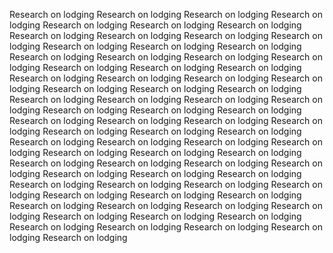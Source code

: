 Research on lodging Research on lodging Research on lodging Research on lodging
Research on lodging Research on lodging Research on lodging Research on lodging
Research on lodging Research on lodging Research on lodging Research on lodging
Research on lodging Research on lodging Research on lodging Research on lodging
Research on lodging Research on lodging Research on lodging Research on lodging
Research on lodging Research on lodging Research on lodging Research on lodging
Research on lodging Research on lodging Research on lodging Research on lodging
Research on lodging Research on lodging Research on lodging Research on lodging
Research on lodging Research on lodging Research on lodging Research on lodging
Research on lodging Research on lodging Research on lodging Research on lodging
Research on lodging Research on lodging Research on lodging Research on lodging
Research on lodging Research on lodging Research on lodging Research on lodging
Research on lodging Research on lodging Research on lodging Research on lodging
Research on lodging Research on lodging Research on lodging Research on lodging
Research on lodging Research on lodging Research on lodging Research on lodging
Research on lodging Research on lodging Research on lodging Research on lodging
Research on lodging Research on lodging Research on lodging Research on lodging
Research on lodging Research on lodging Research on lodging Research on lodging
Research on lodging Research on lodging Research on lodging